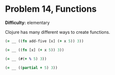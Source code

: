 # Problem 14, Functions

**Difficulty:** elementary

Clojure has many different ways to create functions.

```clj
(= __ ((fn add-five [x] (+ x 5)) 3))
```

```clj
(= __ ((fn [x] (+ x 5)) 3))
```

```clj
(= __ (#(+ % 5) 3))
```

```clj
(= __ ((partial + 5) 3))
```

